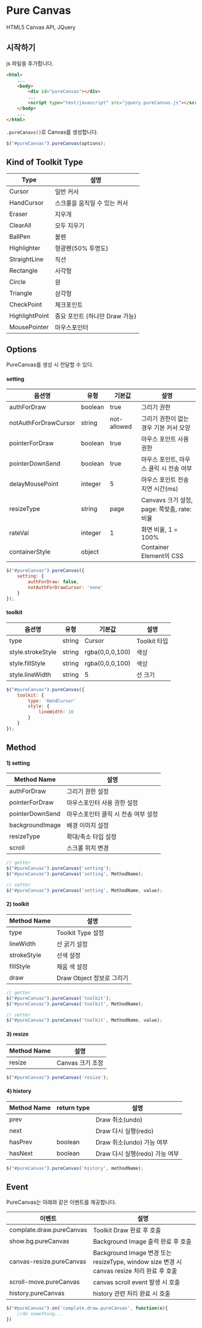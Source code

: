 # Pure Canvas
HTML5 Canvas API, JQuery

## 시작하기
js 파일을 추가합니다.
```html
<html>
	...
	<body>
		<div id="pureCanvas"></div>
		... 
		<script type="text/javascript" src="jquery.pureCanvas.js"></script>
	</body>
	...
</html>
```
`.pureCanavs()`로 Canvas를 생성합니다. 
```javascript
$("#pureCanvas").pureCanvas(options);
```

## Kind of Toolkit Type
Type|설명
----|----
Cursor|일반 커서
HandCursor|스크롤을 움직일 수 있는 커서
Eraser|지우개
ClearAll|모두 지우기
BallPen|볼펜
Highlighter|형광펜(50% 투명도)
StraightLine|직선
Rectangle|사각형
Circle|원
Triangle|삼각형
CheckPoint|체크포인트
HighlightPoint|중요 포인트 (하나만 Draw 가능)
MousePointer|마우스포인터

## Options
PureCanvas를 생성 시 전달할 수 있다.

#### setting
옵션명|유형|기본값|설명
----|----|----|----|
authForDraw|boolean|true|그리기 권한
notAuthForDrawCursor|string|not-allowed|그리기 권한이 없는 경우 기본 커서 모양
pointerForDraw|boolean|true|마우스 포인트 사용 권한
pointerDownSend|boolean|true|마우스 포인트, 마우스 클릭 시 전송 여부
delayMousePoint|integer|5|마우스 포인트 전송 지연 시간(ms)
resizeType|string|page|Canvavs 크기 설정, page: 쪽맞춤, rate: 비율
rateVal|integer|1|화면 비율, 1 = 100%
containerStyle|object||Container Element의 CSS

```javascript
$("#pureCanvas").pureCanvas({
	setting: {
		authForDraw: false,
		notAuthForDrawCursor: 'none'
	}
});
```

#### toolkit
옵션명|유형|기본값|설명
----|----|----|----|
type|string|Cursor|Toolkit 타입
style.strokeStyle|string|rgba(0,0,0,100)|색상
style.fillStyle|string|rgba(0,0,0,100)|색상
style.lineWidth|string|5|선 크기

```javascript
$("#pureCanvas").pureCanvas({
	toolkit: {
		type: 'HandCursor'
		style: {
			lineWidth: 10
		}
	}
});
```

## Method

#### 1) setting


Method Name|설명
----|----|
authForDraw|그리기 권한 설정
pointerForDraw|마우스포인터 사용 권한 설정
pointerDownSend|마우스포인터 클릭 시 전송 여부 설정
backgroundImage|배경 이미지 설정
resizeType|확대/축소 타입 설정
scroll|스크롤 위치 변경

```javascript
// getter
$("#pureCanvas").pureCanvas('setting');
$("#pureCanvas").pureCanvas('setting', MethodName);

// setter
$("#pureCanvas").pureCanvas('setting', MethodName, value);
```

#### 2) toolkit
Method Name|설명
----|----|
type|Toolkit Type 설정
lineWidth|선 굵기 설정
strokeStyle|선색 설정
fillStyle|채움 색 설정
draw|Draw Object 정보로 그리기

```javascript
// getter
$("#pureCanvas").pureCanvas('toolkit');
$("#pureCanvas").pureCanvas('toolkit', MethodName);

// setter
$("#pureCanvas").pureCanvas('toolkit', MethodName, value);
```

#### 3) resize
Method Name|설명
----|----|
resize|Canvas 크기 조정

```javascript
$("#pureCanvas").pureCanvas('resize');
```

#### 4) history
Method Name|return type|설명
----|----|----|
prev||Draw 취소(undo)
next||Draw 다시 실행(redo)
hasPrev|boolean|Draw 취소(undo) 가능 여부
hasNext|boolean|Draw 다시 실행(redo) 가능 여부

```javascript
$("#pureCanvas").pureCanvas('history', methodName);
```

## Event
PureCanvas는 아래와 같은 이벤트를 제공합니다.

이벤트|설명
-----|-----
complate.draw.pureCanvas|Toolkit Draw 완료 후 호출
show.bg.pureCanvas|Background Image 출력 완료 후 호출
canvas-resize.pureCanvas|Background Image 변경 또는 resizeType, window size 변경 시 canvas resize 처리 완료 후 호출
scroll-move.pureCanvas|canvas scroll event 발생 시 호출
history.pureCanvas|history 관련 처리 완료 시 호출

```javascript
$("#pureCanvas").on('complate.draw.pureCanvas', function(e){
	//do something...
})
```

